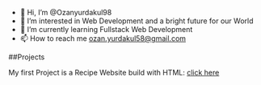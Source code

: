 - 👋 Hi, I’m @Ozanyurdakul98
- 👀 I’m interested in Web Development and a bright future for our World
- 🌱 I’m currently learning Fullstack Web Development
- 📫 How to reach me ozan.yurdakul58@gmail.com

##Projects

My first Project is a Recipe Website build with HTML:
<a href="https://ozanyurdakul98.github.io/odin-recipes/">click here</a>

<!---
Ozanyurdakul98/Ozanyurdakul98 is a ✨ special ✨ repository because its `README.md` (this file) appears on your GitHub profile.
You can click the Preview link to take a look at your changes.
--->
